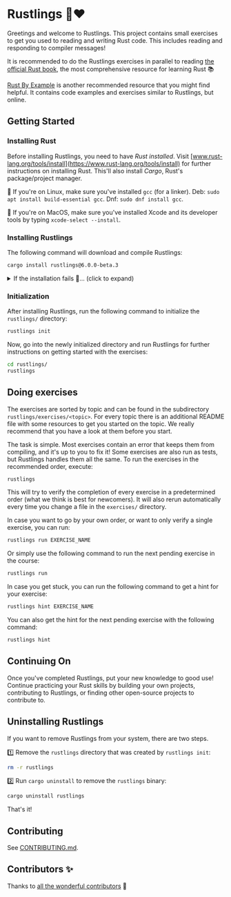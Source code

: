 <div class="oranda-hide">

# Rustlings 🦀❤️

</div>

Greetings and welcome to Rustlings.
This project contains small exercises to get you used to reading and writing Rust code.
This includes reading and responding to compiler messages!

It is recommended to do the Rustlings exercises in parallel to reading [the official Rust book](https://doc.rust-lang.org/book/), the most comprehensive resource for learning Rust 📚️

[Rust By Example](https://doc.rust-lang.org/rust-by-example/) is another recommended resource that you might find helpful.
It contains code examples and exercises similar to Rustlings, but online.

## Getting Started

### Installing Rust

Before installing Rustlings, you need to have _Rust installed_.
Visit [www.rust-lang.org/tools/install](https://www.rust-lang.org/tools/install) for further instructions on installing Rust.
This'll also install _Cargo_, Rust's package/project manager.

🐧 If you're on Linux, make sure you've installed `gcc` (for a linker). Deb: `sudo apt install build-essential gcc`. Dnf: `sudo dnf install gcc`.

🍎 If you're on MacOS, make sure you've installed Xcode and its developer tools by typing `xcode-select --install`.

### Installing Rustlings

The following command will download and compile Rustlings:

<!-- TODO: Remove @6.0.0-beta.x -->

```bash
cargo install rustlings@6.0.0-beta.3
```

<details>
<summary>If the installation fails 🐛… (click to expand)</summary>

<!-- TODO: Remove @6.0.0-beta.x -->

- Make sure you have the latest Rust version by running `rustup update`.
- Try adding the `--locked` flag: `cargo install rustlings --locked`
- Otherwise, please [report an issue](https://github.com/rust-lang/rustlings/issues/new).

</details>

### Initialization

After installing Rustlings, run the following command to initialize the `rustlings/` directory:

```bash
rustlings init
```

Now, go into the newly initialized directory and run Rustlings for further instructions on getting started with the exercises:

```bash
cd rustlings/
rustlings
```

## Doing exercises

The exercises are sorted by topic and can be found in the subdirectory `rustlings/exercises/<topic>`.
For every topic there is an additional README file with some resources to get you started on the topic.
We really recommend that you have a look at them before you start.

The task is simple.
Most exercises contain an error that keeps them from compiling, and it's up to you to fix it!
Some exercises are also run as tests, but Rustlings handles them all the same.
To run the exercises in the recommended order, execute:

```bash
rustlings
```

This will try to verify the completion of every exercise in a predetermined order (what we think is best for newcomers).
It will also rerun automatically every time you change a file in the `exercises/` directory.

In case you want to go by your own order, or want to only verify a single exercise, you can run:

```bash
rustlings run EXERCISE_NAME
```

Or simply use the following command to run the next pending exercise in the course:

```bash
rustlings run
```

In case you get stuck, you can run the following command to get a hint for your exercise:

```bash
rustlings hint EXERCISE_NAME
```

You can also get the hint for the next pending exercise with the following command:

```bash
rustlings hint
```

## Continuing On

<!-- TODO: Mention third-party exercises -->

Once you've completed Rustlings, put your new knowledge to good use!
Continue practicing your Rust skills by building your own projects, contributing to Rustlings, or finding other open-source projects to contribute to.

## Uninstalling Rustlings

If you want to remove Rustlings from your system, there are two steps.

1️⃣ Remove the `rustlings` directory that was created by `rustlings init`:

```bash
rm -r rustlings
```

2️⃣ Run `cargo uninstall` to remove the `rustlings` binary:

```bash
cargo uninstall rustlings
```

That's it!

## Contributing

See [CONTRIBUTING.md](https://github.com/rust-lang/rustlings/blob/main/CONTRIBUTING.md).

## Contributors ✨

Thanks to [all the wonderful contributors](https://github.com/rust-lang/rustlings/graphs/contributors) 🎉
